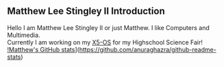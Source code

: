 ## Matthew Lee Stingley II Introduction
Hello I am Matthew Lee Stingley II or just Matthew. I like Computers and Multimedia.\
Currently I am working on my [X5-OS](https://github.com/MatthewLeeStingleyII/X5-OS) for my Highschool Science Fair!
[!Matthew's GitHub stats](https://github-readme-stats.vercel.app/api?username=MatthewLeeStingleyII)](https://github.com/anuraghazra/github-readme-stats)

